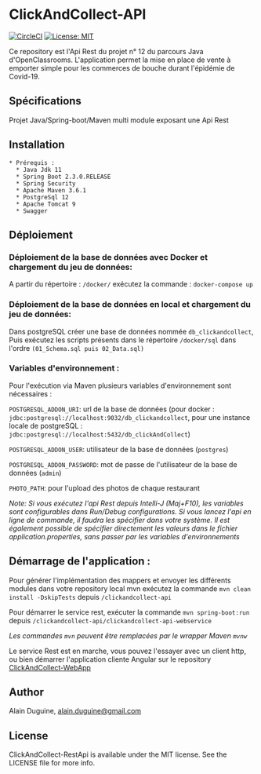 # ClickAndCollect-API
[![CircleCI](https://circleci.com/gh/alainDuguine/ClickAndCollect-RestApi.svg?style=svg)](https://circleci.com/gh/alainDuguine/ClickAndCollect-RestApi)
[![License: MIT](https://img.shields.io/badge/License-MIT-yellow.svg)](https://opensource.org/licenses/MIT)

  Ce repository est l'Api Rest du projet n° 12 du parcours Java d'OpenClassrooms.
  L'application permet la mise en place de vente à emporter simple pour les commerces de bouche durant l'épidémie de Covid-19.
  
  ## Spécifications
  
  Projet Java/Spring-boot/Maven multi module exposant une Api Rest 
    
  ## Installation
  
    * Prérequis :
      * Java Jdk 11
      * Spring Boot 2.3.0.RELEASE
      * Spring Security
      * Apache Maven 3.6.1
      * PostgreSql 12
      * Apache Tomcat 9
      * Swagger
  
  ## Déploiement
  
  ### Déploiement de la base de données avec Docker et chargement du jeu de données:
    
   A partir du répertoire : ```/docker/``` 
exécutez la commande : ```docker-compose up```
  
  ### Déploiement de la base de données en local et chargement du jeu de données:
  
  Dans postgreSQL créer une base de données nommée ```db_clickandcollect```,
  Puis exécutez les scripts présents dans le répertoire ```/docker/sql``` dans l'ordre ```(01_Schema.sql puis 02_Data.sql)```
  
  ### Variables d'environnement :
    
   Pour l'exécution via Maven plusieurs variables d'environnement sont nécessaires :
         
   ```POSTGRESQL_ADDON_URI```: url de la base de données (pour docker : ```jdbc:postgresql://localhost:9032/db_clickandcollect```,
                               pour une instance locale de postgreSQL : ```jdbc:postgresql://localhost:5432/db_clickAndCollect```)
   
   ```POSTGRESQL_ADDON_USER```: utilisateur de la base de données (```postgres```)
     
   ```POSTGRESQL_ADDON_PASSWORD```: mot de passe de l'utilisateur de la base de données (```admin```)
   
   ```PHOTO_PATH```: pour l'upload des photos de chaque restaurant
   
   *Note: Si vous exécutez l'api Rest depuis Intelli-J (Maj+F10), les variables sont configurables dans Run/Debug configurations.
   Si vous lancez l'api en ligne de commande, il faudra les spécifier dans votre système.*
   *Il est également possible de spécifier directement les valeurs dans le fichier application.properties, sans passer par les variables d'environnements*
   
  ## Démarrage de l'application :
          
   Pour générer l'implémentation des mappers et envoyer les différents modules dans votre repository local mvn exécutez la commande ```mvn clean install -DskipTests``` depuis ```/clickandcollect-api```
          
   Pour démarrer le service rest, exécuter la commande ```mvn spring-boot:run``` depuis ```/clickandcollect-api/clickandcollect-api-webservice```
         
   *Les commandes ```mvn``` peuvent être remplacées par le wrapper Maven ```mvnw```*

Le service Rest est en marche, vous pouvez l'essayer avec un client http, ou bien démarrer l'application cliente Angular sur le repository [ClickAndCollect-WebApp](https://github.com/alainDuguine/ClickAndCollect-WebApp)

## Author

Alain Duguine, alain.duguine@gmail.com

## License

ClickAndCollect-RestApi is available under the MIT license. See the LICENSE file for more info.
